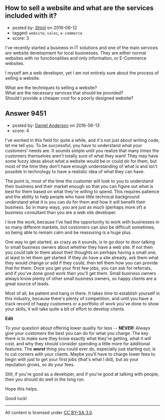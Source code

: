 ## How to sell a website and what are the services included with it?

- posted by: [Shinji](https://stackexchange.com/users/3617159/shinji) on 2016-06-12
- tagged: `website`, `sales`, `e-commerce`
- score: 3

I've recently started a business in IT solutions and one of the main services are website development for local businesses. They are either normal websites with no functionalities and only information, or E-Commerce websites.

I myself am a web developer, yet I am not entirely sure about the process of selling a website.

What are the techniques to selling a website? <br />
What are the necessary services that should be provided?<br /> 
Should I provide a cheaper cost for a poorly designed website?


## Answer 9451

- posted by: [Daniel Anderson](https://stackexchange.com/users/8398759/daniel-anderson) on 2016-06-13
- score: 4

I've worked in this field for quite a while, and it's not just about writing code, let me tell you.  To be successful, you have to understand what your customers' needs are.  It sounds simple until you realize that many times the customers themselves aren't totally sure of what they want!  They may have some fuzzy ideas about what a website would be or could do for them, but most of the time they don't have enough understanding of what is and isn't possible in technology to have a realistic idea of what they can have.

The point is, most of the time the customer will look to you to understand their business and their market enough so that you can figure out what is best for them based on what they're willing to spend.  This requires patience and the ability to help people who have little technical background understand what it is you can do for them and how it will benefit their business.  So in many ways, you are just as much (perhaps more of) a business consultant than you are a web site developer.

I love the work, because I've had the opportunity to work with businesses in so many different markets, but customers can also be difficult sometimes, so being able to remain calm and be reassuring is a huge plus.

One way to get started, as crazy as it sounds, is to go door to door talking to small business owners about whether they have a web site.  If not then you could talk to them about their thoughts on perhaps having a small one, at least to let them get started.  If they *do* have a site already, ask them what they would change or add if they could, then tell them how you can provide that for them.  Once you get your first few jobs, you can ask for referrals, and if you've done good work then you'll get them.  Small business owners always know plenty of other small business owners, so happy clients are a great source of leads.

Most of all, be patient and hang in there.  It takes *time* to establish yourself in this industry, because there's plenty of competition, and until you have a track record of happy customers or a portfolio of work you've done to show your skills, it will take quite a bit of effort to develop clients.

**Edit**

To your question about offering lower quality for less -- **NEVER**!  Always give your customers the best you can do for what you charge.  The key there is to make sure they know exactly what they're getting, what it will cost, and why they should consider spending a little more for additional features.  The ***worst*** thing you could ever do, especially just starting out, is to cut corners with your clients.  Maybe you'll have to charge lower fees to begin with just to get your first jobs (that's what I did), but as your reputation grows, so do your fees.  

Still, if you're good as a developer, and if you're good at talking with people, then you should do well in the long run.

Hope this helps.

Good luck!



---

All content is licensed under [CC BY-SA 3.0](https://creativecommons.org/licenses/by-sa/3.0/).
